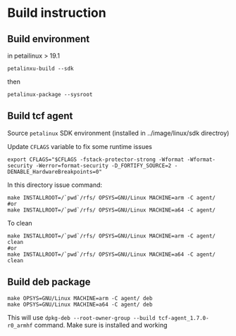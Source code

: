 # Build instruction

## Build environment

in petailinux > 19.1

	petalinxu-build --sdk

then

	petalinux-package --sysroot

## Build tcf agent

Source `petalinux` SDK environment (installed in ../image/linux/sdk directroy)

Update `CFLAGS` variable to fix some runtime issues

	export CFLAGS="$CFLAGS -fstack-protector-strong -Wformat -Wformat-security -Werror=format-security -D_FORTIFY_SOURCE=2 -DENABLE_HardwareBreakpoints=0"

In this directory issue command:

	make INSTALLROOT=/`pwd`/rfs/ OPSYS=GNU/Linux MACHINE=arm -C agent/
	#or
	make INSTALLROOT=/`pwd`/rfs/ OPSYS=GNU/Linux MACHINE=a64 -C agent/

To clean

	make INSTALLROOT=/`pwd`/rfs/ OPSYS=GNU/Linux MACHINE=arm -C agent/ clean
	#or
	make INSTALLROOT=/`pwd`/rfs/ OPSYS=GNU/Linux MACHINE=a64 -C agent/ clean

## Build deb package

	make OPSYS=GNU/Linux MACHINE=arm -C agent/ deb
	make OPSYS=GNU/Linux MACHINE=a64 -C agent/ deb

This will use `dpkg-deb --root-owner-group --build tcf-agent_1.7.0-r0_armhf` command. Make sure is installed and working



